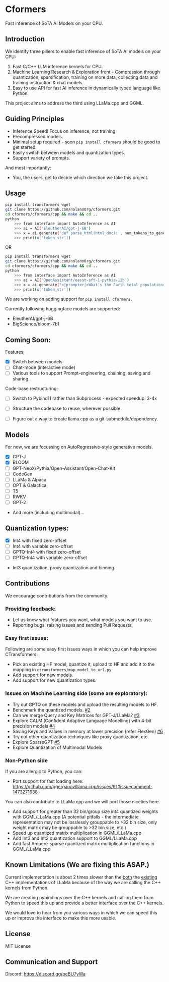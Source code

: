 # Cformers

Fast inference of SoTA AI Models on your CPU.

## Introduction

We identify three pillers to enable fast inference of SoTA AI models on your CPU:
1. Fast C/C++ LLM inference kernels for CPU.
2. Machine Learning Research & Exploration front - Compression through quantization, sparsification, training on more data, collecting data and training instruction & chat models.
3. Easy to use API for fast AI inference in dynamically typed language like Python.

This project aims to address the third using LLaMa.cpp and GGML.

## Guiding Principles

- Inference Speed! Focus on inference, not training.
- Precompressed models.
- Minimal setup required - soon `pip install cformers` should be good to get started.
- Easily switch between models and quantization types.
- Support variety of prompts.

And most importantly:
- You, the users, get to decide which direction we take this project.

## Usage

```bash
pip install transformers wget
git clone https://github.com/nolanoOrg/cformers.git
cd cformers/cformers/cpp && make && cd ..
python
    >>> from interface import AutoInference as AI
    >>> ai = AI('EleutherAI/gpt-j-6B')
    >>> x = ai.generate('def parse_html(html_doc):', num_tokens_to_generate=500)
    >>> print(x['token_str'])
```
OR

```bash
pip install transformers wget
git clone https://github.com/nolanoOrg/cformers.git
cd cformers/cformers/cpp && make && cd ..
python
    >>> from interface import AutoInference as AI
    >>> ai = AI('OpenAssistant/oasst-sft-1-pythia-12b')
    >>> x = ai.generate("<|prompter|>What's the Earth total population<|endoftext|><|assistant|>", num_tokens_to_generate=100)
    >>> print(x['token_str'])
```


We are working on adding support for `pip install cformers.`

Currently following huggingface models are supported:
- EleutherAI/gpt-j-6B
- BigScience/bloom-7b1

## Coming Soon:

Features:
- [X] Switch between models
- [ ] Chat-mode (interactive mode)
- [ ] Various tools to support Prompt-engineering, chaining, saving and sharing.

Code-base restructuring:
- [ ] Switch to Pybind11 rather than Subprocess - expected speedup: 3-4x
- [ ] Structure the codebase to reuse, wherever possible.
- [ ] Figure out a way to create llama.cpp as a git-submodule/dependency.


## Models

For now, we are focussing on AutoRegressive-style generative models.

- [x] GPT-J
- [x] BLOOM
- [ ] GPT-NeoX/Pythia/Open-Assistant/Open-Chat-Kit
- [ ] CodeGen
- [ ] LLaMa & Alpaca
- [ ] OPT & Galactica
- [ ] T5
- [ ] RWKV
- [ ] GPT-2
- And more (including multimodal)...

## Quantization types:
- [x] Int4 with fixed zero-offset 
- [ ] Int4 with variable zero-offset
- [ ] GPTQ-Int4 with fixed zero-offset
- [ ] GPTQ-Int4 with variable zero-offset
- Int3 quantization, proxy quantization and binning.

## Contributions

We encourage contributions from the community.

### Providing feedback:

- Let us know what features you want, what models you want to use.
- Reporting bugs, raising issues and sending Pull Requests.

### Easy first issues:
Following are some easy first issues ways in which you can help improve CTransformers:
- Pick an existing HF model, quantize it, upload to HF and add it to the mapping in `ctransformers/map_model_to_url.py`
- Add support for new models.
- Add support for new quantization types.

### Issues on Machine Learning side (some are exploratory):
- Try out GPTQ on these models and upload the resulting models to HF.
- Benchmark the quantized models. [#2](https://github.com/NolanoOrg/cformers/issues/2)
- Can we merge Query and Key Matrices for GPT-J/LLaMa? [#3](https://github.com/NolanoOrg/cformers/issues/3)
- Explore CALM (Confident Adaptive Language Modelling) with 4-bit precision models [#4](https://github.com/NolanoOrg/cformers/issues/4)
- Saving Keys and Values in memory at lower precision (refer FlexGen) [#6](https://github.com/NolanoOrg/cformers/issues/6)
- Try out other quantization techniques like proxy quantization, etc.
- Explore SparseGPT [#5](https://github.com/NolanoOrg/cformers/issues/5)
- Explore Quantization of Multimodal Models

### Non-Python side
If you are allergic to Python, you can:
- Port support for fast loading here: https://github.com/ggerganov/llama.cpp/issues/91#issuecomment-1473271638

You can also contribute to LLaMa.cpp and we will port those niceties here.
- Add support for greater than 32 bin/group size int4 quantized weights with GGML/LLaMa.cpp (A potential pitfalls - the intermediate representation may not be losslessly grouppable to >32 bin size, only weight matrix may be grouppable to >32 bin size, etc.)
- Speed up quantized matrix multiplication in GGML/LLaMa.cpp
- Add Int3 and Int2 quantization support to GGML/LLaMa.cpp
- Add fast Ampere-sparse quantized matrix multiplication functions in GGML/LLaMa.cpp

## Known Limitations (We are fixing this ASAP.)

Current implementation is about 2 times slower than the [both](https://github.com/NolanoOrg/llama-int4-quant) the [existing](https://github.com/ggerganov/llama.cpp) C++ implementations of LLaMa because of the way we are calling the C++ kernels from Python.

We are creating pybindings over the C++ kernels and calling them from Python to speed this up and provide a better interface over the C++ kernels.

We would love to hear from you various ways in which we can speed this up or improve the interface to make this more usable.

## License
MIT License

## Communication and Support

Discord: https://discord.gg/peBU7yWa
